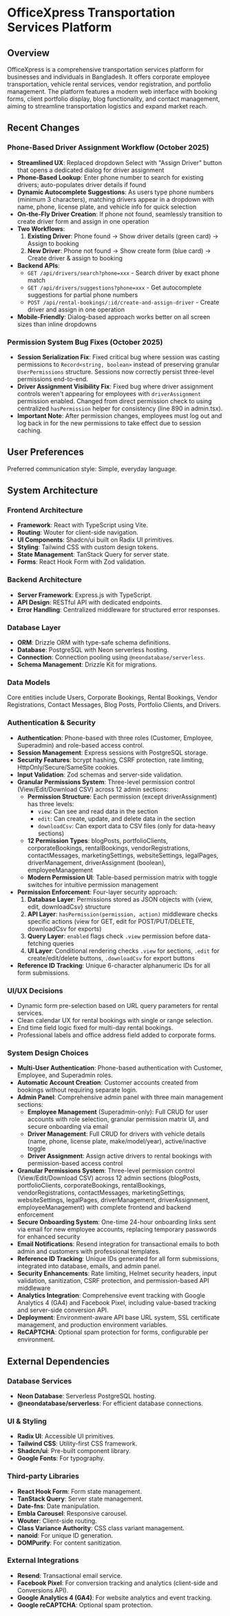 # OfficeXpress Transportation Services Platform

## Overview

OfficeXpress is a comprehensive transportation services platform for businesses and individuals in Bangladesh. It offers corporate employee transportation, vehicle rental services, vendor registration, and portfolio management. The platform features a modern web interface with booking forms, client portfolio display, blog functionality, and contact management, aiming to streamline transportation logistics and expand market reach.

## Recent Changes

### Phone-Based Driver Assignment Workflow (October 2025)
- **Streamlined UX**: Replaced dropdown Select with "Assign Driver" button that opens a dedicated dialog for driver assignment
- **Phone-Based Lookup**: Enter phone number to search for existing drivers; auto-populates driver details if found
- **Dynamic Autocomplete Suggestions**: As users type phone numbers (minimum 3 characters), matching drivers appear in a dropdown with name, phone, license plate, and vehicle info for quick selection
- **On-the-Fly Driver Creation**: If phone not found, seamlessly transition to create driver form and assign in one operation
- **Two Workflows**:
  1. **Existing Driver**: Phone found → Show driver details (green card) → Assign to booking
  2. **New Driver**: Phone not found → Show create form (blue card) → Create driver & assign to booking
- **Backend APIs**: 
  - `GET /api/drivers/search?phone=xxx` - Search driver by exact phone match
  - `GET /api/drivers/suggestions?phone=xxx` - Get autocomplete suggestions for partial phone numbers
  - `POST /api/rental-bookings/:id/create-and-assign-driver` - Create driver and assign in one operation
- **Mobile-Friendly**: Dialog-based approach works better on all screen sizes than inline dropdowns

### Permission System Bug Fixes (October 2025)
- **Session Serialization Fix**: Fixed critical bug where session was casting permissions to `Record<string, boolean>` instead of preserving granular `UserPermissions` structure. Sessions now correctly persist three-level permissions end-to-end.
- **Driver Assignment Visibility Fix**: Fixed bug where driver assignment controls weren't appearing for employees with `driverAssignment` permission enabled. Changed from direct permission check to using centralized `hasPermission` helper for consistency (line 890 in admin.tsx).
- **Important Note**: After permission changes, employees must log out and log back in for the new permissions to take effect due to session caching.

## User Preferences

Preferred communication style: Simple, everyday language.

## System Architecture

### Frontend Architecture
- **Framework**: React with TypeScript using Vite.
- **Routing**: Wouter for client-side navigation.
- **UI Components**: Shadcn/ui built on Radix UI primitives.
- **Styling**: Tailwind CSS with custom design tokens.
- **State Management**: TanStack Query for server state.
- **Forms**: React Hook Form with Zod validation.

### Backend Architecture
- **Server Framework**: Express.js with TypeScript.
- **API Design**: RESTful API with dedicated endpoints.
- **Error Handling**: Centralized middleware for structured error responses.

### Database Layer
- **ORM**: Drizzle ORM with type-safe schema definitions.
- **Database**: PostgreSQL with Neon serverless hosting.
- **Connection**: Connection pooling using `@neondatabase/serverless`.
- **Schema Management**: Drizzle Kit for migrations.

### Data Models
Core entities include Users, Corporate Bookings, Rental Bookings, Vendor Registrations, Contact Messages, Blog Posts, Portfolio Clients, and Drivers.

### Authentication & Security
- **Authentication**: Phone-based with three roles (Customer, Employee, Superadmin) and role-based access control.
- **Session Management**: Express sessions with PostgreSQL storage.
- **Security Features**: bcrypt hashing, CSRF protection, rate limiting, HttpOnly/Secure/SameSite cookies.
- **Input Validation**: Zod schemas and server-side validation.
- **Granular Permissions System**: Three-level permission control (View/Edit/Download CSV) across 12 admin sections:
  - **Permission Structure**: Each permission (except driverAssignment) has three levels:
    - `view`: Can see and read data in the section
    - `edit`: Can create, update, and delete data in the section  
    - `downloadCsv`: Can export data to CSV files (only for data-heavy sections)
  - **12 Permission Types**: blogPosts, portfolioClients, corporateBookings, rentalBookings, vendorRegistrations, contactMessages, marketingSettings, websiteSettings, legalPages, driverManagement, driverAssignment (boolean), employeeManagement
  - **Modern Permission UI**: Table-based permission matrix with toggle switches for intuitive permission management
- **Permission Enforcement**: Four-layer security approach:
  1. **Database Layer**: Permissions stored as JSON objects with {view, edit, downloadCsv} structure
  2. **API Layer**: `hasPermission(permission, action)` middleware checks specific actions (view for GET, edit for POST/PUT/DELETE, downloadCsv for exports)
  3. **Query Layer**: `enabled` flags check `.view` permission before data-fetching queries
  4. **UI Layer**: Conditional rendering checks `.view` for sections, `.edit` for create/edit/delete buttons, `.downloadCsv` for export buttons
- **Reference ID Tracking**: Unique 6-character alphanumeric IDs for all form submissions.

### UI/UX Decisions
- Dynamic form pre-selection based on URL query parameters for rental services.
- Clean calendar UX for rental bookings with single or range selection.
- End time field logic fixed for multi-day rental bookings.
- Professional labels and office address field added to corporate forms.

### System Design Choices
- **Multi-User Authentication**: Phone-based authentication with Customer, Employee, and Superadmin roles.
- **Automatic Account Creation**: Customer accounts created from bookings without requiring separate login.
- **Admin Panel**: Comprehensive admin panel with three main management sections:
  - **Employee Management** (Superadmin-only): Full CRUD for user accounts with role selection, granular permission matrix UI, and secure onboarding via email
  - **Driver Management**: Full CRUD for drivers with vehicle details (name, phone, license plate, make/model/year), active/inactive toggle
  - **Driver Assignment**: Assign active drivers to rental bookings with permission-based access control
- **Granular Permissions System**: Three-level permission control (View/Edit/Download CSV) across 12 admin sections (blogPosts, portfolioClients, corporateBookings, rentalBookings, vendorRegistrations, contactMessages, marketingSettings, websiteSettings, legalPages, driverManagement, driverAssignment, employeeManagement) with complete frontend and backend enforcement
- **Secure Onboarding System**: One-time 24-hour onboarding links sent via email for new employee accounts, replacing temporary passwords for enhanced security
- **Email Notifications**: Resend integration for transactional emails to both admin and customers with professional templates.
- **Reference ID Tracking**: Unique IDs generated for all form submissions, integrated into database, emails, and admin panel.
- **Security Enhancements**: Rate limiting, Helmet security headers, input validation, sanitization, CSRF protection, and permission-based API middleware
- **Analytics Integration**: Comprehensive event tracking with Google Analytics 4 (GA4) and Facebook Pixel, including value-based tracking and server-side conversion API.
- **Deployment**: Environment-aware API base URL system, SSL certificate management, and production environment variables.
- **ReCAPTCHA**: Optional spam protection for forms, configurable per environment.

## External Dependencies

### Database Services
- **Neon Database**: Serverless PostgreSQL hosting.
- **@neondatabase/serverless**: For efficient database connections.

### UI & Styling
- **Radix UI**: Accessible UI primitives.
- **Tailwind CSS**: Utility-first CSS framework.
- **Shadcn/ui**: Pre-built component library.
- **Google Fonts**: For typography.

### Third-party Libraries
- **React Hook Form**: Form state management.
- **TanStack Query**: Server state management.
- **Date-fns**: Date manipulation.
- **Embla Carousel**: Responsive carousel.
- **Wouter**: Client-side routing.
- **Class Variance Authority**: CSS class variant management.
- **nanoid**: For unique ID generation.
- **DOMPurify**: For content sanitization.

### External Integrations
- **Resend**: Transactional email service.
- **Facebook Pixel**: For conversion tracking and analytics (client-side and Conversions API).
- **Google Analytics 4 (GA4)**: For website analytics and event tracking.
- **Google reCAPTCHA**: Optional spam protection.